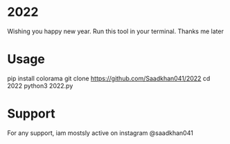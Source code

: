 # 2022
Wishing you happy new year. Run this tool in your terminal. Thanks me later

# Usage
pip install colorama
git clone https://github.com/Saadkhan041/2022
cd 2022
python3 2022.py

# Support
For any support, iam mostsly active on instagram @saadkhan041
